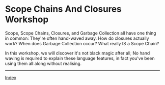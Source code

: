 # Scope Chains And Closures Workshop

Scope, Scope Chains, Closures, and Garbage Collection all have one thing in
common: They're often hand-waved away. How do closures actually work? When does
Garbage Collection occur? What really IS a Scope Chain?

In this workshop, we will discover it's not black magic after all; No hand
waving is required to explain these language features, in fact you've been using
them all along without realising.

----

[Index](#)
